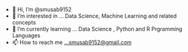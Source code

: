 - 👋 Hi, I’m @smusab9152
- 👀 I’m interested in ... Data Science, Machine Learning and related concepts
- 🌱 I’m currently learning ... Data Science , Python and R Prgramming Languages
- 📫 How to reach me ...smusab9152@gmail.com

<!---
smusab9152/smusab9152 is a ✨ special ✨ repository because its `README.md` (this file) appears on your GitHub profile.
You can click the Preview link to take a look at your changes.
--->
